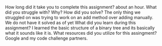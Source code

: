 ﻿How long did it take you to complete this assignment?
about an hour.
What did you struggle with? Why? How did you solve?
The only thing we struggled on was trying to work on an add method
over adding manually. We do not have it solved as of yet
What did you learn during this assignment?
I learned the basic structure of a binary tree and its 
basically what it sounds like it is.
What resources did you utilize for this assingment?
Google and my code challenge partners. 